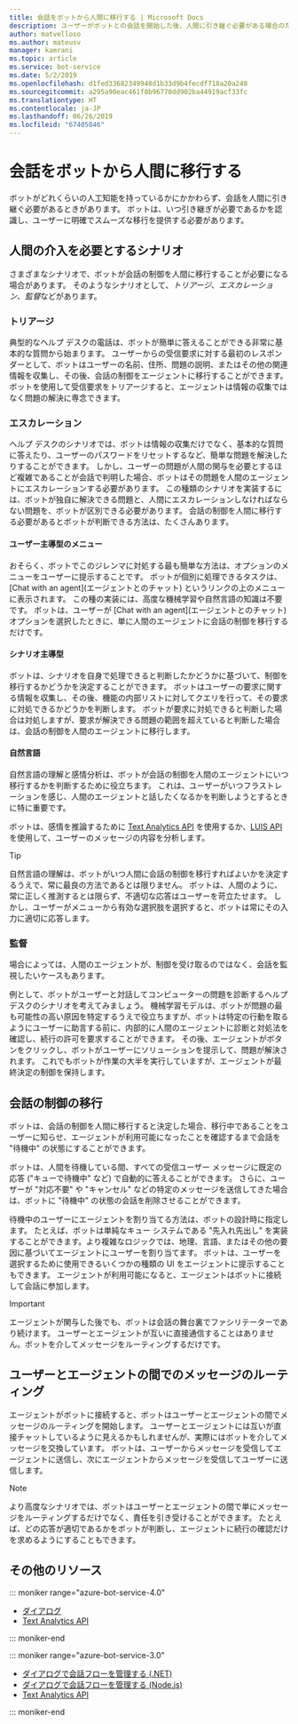```yaml
---
title: 会話をボットから人間に移行する | Microsoft Docs
description: ユーザーがボットとの会話を開始した後、人間に引き継ぐ必要がある場合のための設計方法を説明します。
author: matvelloso
ms.author: mateusv
manager: kamrani
ms.topic: article
ms.service: bot-service
ms.date: 5/2/2019
ms.openlocfilehash: d1fed33682349948d1b33d9b4fecdf718a20a248
ms.sourcegitcommit: a295a90eac461f8b96770dd902ba44919acf33fc
ms.translationtype: HT
ms.contentlocale: ja-JP
ms.lasthandoff: 06/26/2019
ms.locfileid: "67405846"
---
```

# <a name="transition-conversations-from-bot-to-human"></a>会話をボットから人間に移行する

ボットがどれくらいの人工知能を持っているかにかかわらず、会話を人間に引き継ぐ必要があるときがあります。 ボットは、いつ引き継ぎが必要であるかを認識し、ユーザーに明確でスムーズな移行を提供する必要があります。

## <a name="scenarios-that-require-human-involvement"></a>人間の介入を必要とするシナリオ

さまざまなシナリオで、ボットが会話の制御を人間に移行することが必要になる場合があります。 そのようなシナリオとして、*トリアージ*、*エスカレーション*、*監督*などがあります。 

### <a name="triage"></a>トリアージ

典型的なヘルプ デスクの電話は、ボットが簡単に答えることができる非常に基本的な質問から始まります。 ユーザーからの受信要求に対する最初のレスポンダーとして、ボットはユーザーの名前、住所、問題の説明、またはその他の関連情報を収集し、その後、会話の制御をエージェントに移行することができます。 ボットを使用して受信要求をトリアージすると、エージェントは情報の収集ではなく問題の解決に専念できます。

### <a name="escalation"></a>エスカレーション

ヘルプ デスクのシナリオでは、ボットは情報の収集だけでなく、基本的な質問に答えたり、ユーザーのパスワードをリセットするなど、簡単な問題を解決したりすることができます。 しかし、ユーザーの問題が人間の関与を必要とするほど複雑であることが会話で判明した場合、ボットはその問題を人間のエージェントにエスカレーションする必要があります。 この種類のシナリオを実装するには、ボットが独自に解決できる問題と、人間にエスカレーションしなければならない問題を、ボットが区別できる必要があります。 会話の制御を人間に移行する必要があるとボットが判断できる方法は、たくさんあります。 

#### <a name="user-driven-menus"></a>ユーザー主導型のメニュー

おそらく、ボットでこのジレンマに対処する最も簡単な方法は、オプションのメニューをユーザーに提示することです。 ボットが個別に処理できるタスクは、[Chat with an agent]\(エージェントとのチャット\) というリンクの上のメニューに表示されます。 この種の実装には、高度な機械学習や自然言語の知識は不要です。 ボットは、ユーザーが [Chat with an agent]\(エージェントとのチャット\) オプションを選択したときに、単に人間のエージェントに会話の制御を移行するだけです。 

#### <a name="scenario-driven"></a>シナリオ主導型

ボットは、シナリオを自身で処理できると判断したかどうかに基づいて、制御を移行するかどうかを決定することができます。 ボットはユーザーの要求に関する情報を収集し、その後、機能の内部リストに対してクエリを行って、その要求に対処できるかどうかを判断します。 ボットが要求に対処できると判断した場合は対処しますが、要求が解決できる問題の範囲を超えていると判断した場合は、会話の制御を人間のエージェントに移行します。

#### <a name="natural-language"></a>自然言語

自然言語の理解と感情分析は、ボットが会話の制御を人間のエージェントにいつ移行するかを判断するために役立ちます。 これは、ユーザーがいつフラストレーションを感じ、人間のエージェントと話したくなるかを判断しようとするときに特に重要です。 
 
ボットは、感情を推論するために <a href="https://www.microsoft.com/cognitive-services/text-analytics-api" target="blank">Text Analytics API</a> を使用するか、<a href="https://www.luis.ai" target="_blank">LUIS API</a> を使用して、ユーザーのメッセージの内容を分析します。 


> [!TIP]
> 自然言語の理解は、ボットがいつ人間に会話の制御を移行すればよいかを決定するうえで、常に最良の方法であるとは限りません。 ボットは、人間のように、常に正しく推測するとは限らず、不適切な応答はユーザーを苛立たせます。 しかし、ユーザーがメニューから有効な選択肢を選択すると、ボットは常にその入力に適切に応答します。 

### <a name="supervision"></a>監督

場合によっては、人間のエージェントが、制御を受け取るのではなく、会話を監視したいケースもあります。

例として、ボットがユーザーと対話してコンピューターの問題を診断するヘルプ デスクのシナリオを考えてみましょう。 機械学習モデルは、ボットが問題の最も可能性の高い原因を特定するうえで役立ちますが、ボットは特定の行動を取るようにユーザーに助言する前に、内部的に人間のエージェントに診断と対処法を確認し、続行の許可を要求することができます。 その後、エージェントがボタンをクリックし、ボットがユーザーにソリューションを提示して、問題が解決されます。 これでもボットが作業の大半を実行していますが、エージェントが最終決定の制御を保持します。 

## <a name="transitioning-control-of-the-conversation"></a>会話の制御の移行 

ボットは、会話の制御を人間に移行すると決定した場合、移行中であることをユーザーに知らせ、エージェントが利用可能になったことを確認するまで会話を "待機中" の状態にすることができます。 

ボットは、人間を待機している間、すべての受信ユーザー メッセージに既定の応答 ("キューで待機中" など) で自動的に答えることができます。 さらに、ユーザーが "対応不要" や "キャンセル" などの特定のメッセージを送信してきた場合は、ボットに "待機中" の状態の会話を削除させることができます。

待機中のユーザーにエージェントを割り当てる方法は、ボットの設計時に指定します。 たとえば、ボットは単純なキュー システムである "先入れ先出し" を実装することができます。より複雑なロジックでは、地理、言語、またはその他の要因に基づいてエージェントにユーザーを割り当てます。 ボットは、ユーザーを選択するために使用できるいくつかの種類の UI をエージェントに提示することもできます。 エージェントが利用可能になると、エージェントはボットに接続して会話に参加します。

> [!IMPORTANT]
> エージェントが関与した後でも、ボットは会話の舞台裏でファシリテーターであり続けます。 ユーザーとエージェントが互いに直接通信することはありません。ボットを介してメッセージをルーティングするだけです。 

## <a name="routing-messages-between-user-and-agent"></a>ユーザーとエージェントの間でのメッセージのルーティング

エージェントがボットに接続すると、ボットはユーザーとエージェントの間でメッセージのルーティングを開始します。 ユーザーとエージェントには互いが直接チャットしているように見えるかもしれませんが、実際にはボットを介してメッセージを交換しています。 ボットは、ユーザーからメッセージを受信してエージェントに送信し、次にエージェントからメッセージを受信してユーザーに送信します。 

> [!NOTE]
> より高度なシナリオでは、ボットはユーザーとエージェントの間で単にメッセージをルーティングするだけでなく、責任を引き受けることができます。 たとえば、どの応答が適切であるかをボットが判断し、エージェントに続行の確認だけを求めるようにすることもできます。

## <a name="additional-resources"></a>その他のリソース

::: moniker range="azure-bot-service-4.0"

- [ダイアログ](v4sdk/bot-builder-dialog-manage-conversation-flow.md)
- <a href="https://www.microsoft.com/cognitive-services/text-analytics-api" target="blank">Text Analytics API</a>

::: moniker-end

::: moniker range="azure-bot-service-3.0"

- [ダイアログで会話フローを管理する (.NET)](~/dotnet/bot-builder-dotnet-manage-conversation-flow.md)
- [ダイアログで会話フローを管理する (Node.js)](~/nodejs/bot-builder-nodejs-manage-conversation-flow.md)
- <a href="https://www.microsoft.com/cognitive-services/text-analytics-api" target="blank">Text Analytics API</a>


::: moniker-end

